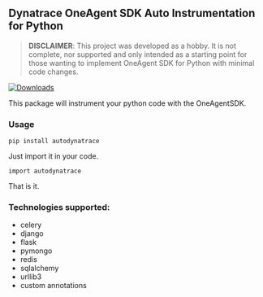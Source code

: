 ##  Dynatrace OneAgent SDK Auto Instrumentation for Python

> **DISCLAIMER**: This project was developed as a hobby. It is not complete, nor supported and only intended as a starting point for those wanting to implement OneAgent SDK for Python with minimal code changes.

[![Downloads](https://pepy.tech/badge/autodynatrace)](https://pepy.tech/project/autodynatrace)

This package will instrument your python code with the OneAgentSDK.

### Usage

`pip install autodynatrace`

Just import it in your code.

`import autodynatrace`

That is it.

### Technologies supported:

- celery
- django
- flask
- pymongo
- redis
- sqlalchemy
- urllib3
- custom annotations